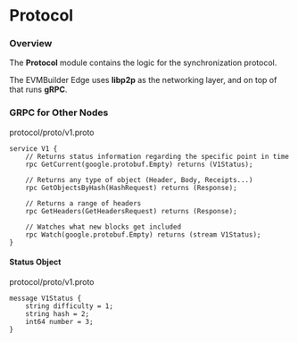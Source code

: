 # Protocol

### Overview

The **Protocol** module contains the logic for the synchronization protocol.

The EVMBuilder Edge uses **libp2p** as the networking layer, and on top of that runs **gRPC**.

### GRPC for Other Nodes

protocol/proto/v1.proto

```
service V1 {
    // Returns status information regarding the specific point in time
    rpc GetCurrent(google.protobuf.Empty) returns (V1Status);
    
    // Returns any type of object (Header, Body, Receipts...)
    rpc GetObjectsByHash(HashRequest) returns (Response);
    
    // Returns a range of headers
    rpc GetHeaders(GetHeadersRequest) returns (Response);
    
    // Watches what new blocks get included
    rpc Watch(google.protobuf.Empty) returns (stream V1Status);
}
```

#### Status Object

protocol/proto/v1.proto

```
message V1Status {
    string difficulty = 1;
    string hash = 2;
    int64 number = 3;
}
```
